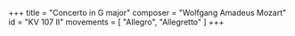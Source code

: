 +++
title = "Concerto in G major"
composer = "Wolfgang Amadeus Mozart"
id = "KV 107 II"
movements = [
  "Allegro",
  "Allegretto"
]
+++
